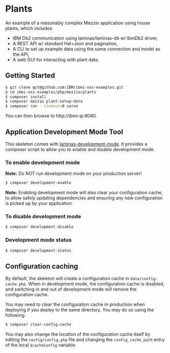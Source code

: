 # Plants

An example of a reasonably complex Mezzio application using house plants, which includes:

- IBM Db2 communication using laminas/laminas-db w/ IbmDb2 driver,
- A REST API w/ standard Hal+Json and pagination,
- A CLI to set up example data using the same connection and model as the API,
- A web GUI for interacting with plant data.

## Getting Started

```bash
$ git clone git@github.com:IBM/ibmi-oss-examples.git
$ cd ibmi-oss-examples/php/mezzio/plants
$ composer install
$ composer mezzio plant:setup-data
$ composer run --timeout=0 serve
```

You can then browse to http://ibmi-ip:8080.

## Application Development Mode Tool

This skeleton comes with [laminas-development-mode](https://github.com/laminas/laminas-development-mode).
It provides a composer script to allow you to enable and disable development mode.

### To enable development mode

**Note:** Do NOT run development mode on your production server!

```bash
$ composer development-enable
```

**Note:** Enabling development mode will also clear your configuration cache, to
allow safely updating dependencies and ensuring any new configuration is picked
up by your application.

### To disable development mode

```bash
$ composer development-disable
```

### Development mode status

```bash
$ composer development-status
```

## Configuration caching

By default, the skeleton will create a configuration cache in
`data/config-cache.php`. When in development mode, the configuration cache is
disabled, and switching in and out of development mode will remove the
configuration cache.

You may need to clear the configuration cache in production when deploying if
you deploy to the same directory. You may do so using the following:

```bash
$ composer clear-config-cache
```

You may also change the location of the configuration cache itself by editing
the `config/config.php` file and changing the `config_cache_path` entry of the
local `$cacheConfig` variable.
